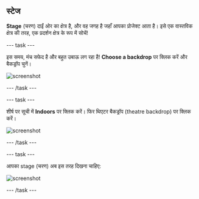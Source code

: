 ## स्टेज

**Stage** (चरण) दाईं ओर का क्षेत्र है, और वह जगह है जहाँ आपका प्रोजेक्ट आता है। इसे एक वास्तविक क्षेत्र की तरह, एक प्रदर्शन क्षेत्र के रूप में सोचें!

\--- task \---

इस समय, मंच सफेद है और बहुत उबाऊ लग रहा है! **Choose a backdrop** पर क्लिक करें और बैकड्रॉप चुनें।

![screenshot](images/band-stage-choose.png)

\--- /task \---

\--- task \---

शीर्ष पर सूची में **Indoors** पर क्लिक करें। फिर थिएटर बैकड्रॉप (theatre backdrop) पर क्लिक करें।

![screenshot](images/band-backdrop.png)

\--- /task \---

\--- task \---

आपका stage (चरण) अब इस तरह दिखना चाहिए:

![screenshot](images/band-stage.png)

\--- /task \---